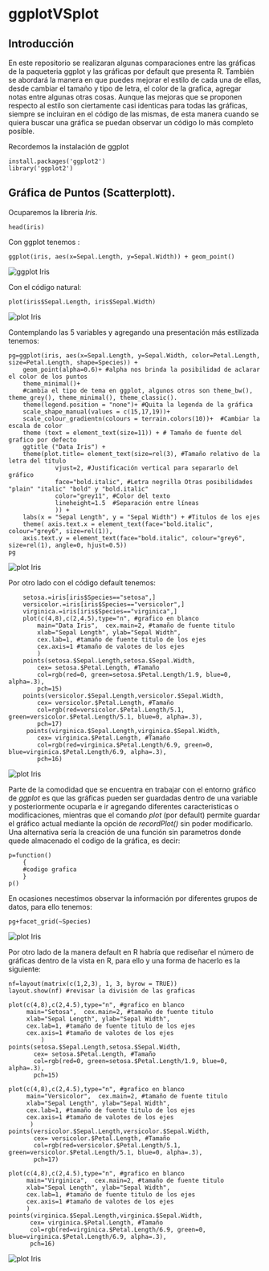# ggplotVSplot

## Introducción

En este repositorio se realizaran algunas comparaciones entre las gráficas de la paqueteria ggplot y las gráficas por default que presenta R. También se abordará la manera en que puedes mejorar el estilo de cada una de ellas, desde cambiar el tamaño y tipo de letra, el color de la grafica, agregar notas entre algunas otras cosas. Aunque las mejoras que se proponen respecto al estilo son ciertamente casi identicas para todas las gráficas, siempre se incluiran en el código de las mismas, de esta manera cuando se quiera buscar una gráfica se puedan observar un código lo más completo posible. 

Recordemos la instalación de ggplot

```[R project]
install.packages('ggplot2')
library('ggplot2')
```

## Gráfica de Puntos (Scatterplott).

Ocuparemos la libreria *Iris*.

```[R project, echo= T]
head(iris)
```
Con ggplot tenemos :
```[R project, echo= T]
ggplot(iris, aes(x=Sepal.Length, y=Sepal.Width)) + geom_point()
```
![ggplot Iris](https://github.com/IsraHL/ggplotVSplot/blob/master/Ggpoints.jpg)

Con el código natural:
```[R project, echo= T]
plot(iris$Sepal.Length, iris$Sepal.Width)
```

![plot Iris](https://github.com/IsraHL/ggplotVSplot/blob/master/plotpoints.jpeg)

Contemplando las 5 variables y agregando una presentación más estilizada tenemos:

```[R project, echo= T]
pg=ggplot(iris, aes(x=Sepal.Length, y=Sepal.Width, color=Petal.Length, size=Petal.Length, shape=Species)) + 
    geom_point(alpha=0.6)+ #alpha nos brinda la posibilidad de aclarar el color de los puntos
    theme_minimal()+ 
    #cambia el tipo de tema en ggplot, algunos otros son theme_bw(), theme_grey(), theme_minimal(), theme_classic().
    theme(legend.position = "none")+ #Quita la legenda de la gráfica
    scale_shape_manual(values = c(15,17,19))+
    scale_colour_gradientn(colours = terrain.colors(10))+  #Cambiar la escala de color
    theme (text = element_text(size=11)) + # Tamaño de fuente del grafico por defecto
    ggtitle ("Data Iris") +
    theme(plot.title= element_text(size=rel(3), #Tamaño relativo de la letra del título
             vjust=2, #Justificación vertical para separarlo del gráfico
             face="bold.italic", #Letra negrilla Otras posibilidades "plain" "italic" "bold" y "bold.italic"
             color="grey11", #Color del texto
             lineheight=1.5  #Separación entre líneas
             )) + 
    labs(x = "Sepal Length", y = "Sepal Width") + #Titulos de los ejes
    theme( axis.text.x = element_text(face="bold.italic", colour="grey6", size=rel(1)),
    axis.text.y = element_text(face="bold.italic", colour="grey6", size=rel(1), angle=0, hjust=0.5))
pg
```
![plot Iris](https://github.com/IsraHL/ggplotVSplot/blob/master/Ggpoints2.jpeg)

Por otro lado con el código default tenemos:
```[R project, echo= T]
    setosa.=iris[iris$Species=="setosa",]
    versicolor.=iris[iris$Species=="versicolor",]
    virginica.=iris[iris$Species=="virginica",]
    plot(c(4,8),c(2,4.5),type="n", #grafico en blanco
        main="Data Iris",  cex.main=2, #tamaño de fuente titulo
        xlab="Sepal Length", ylab="Sepal Width",
        cex.lab=1, #tamaño de fuente titulo de los ejes
        cex.axis=1 #tamaño de valotes de los ejes
        )
    points(setosa.$Sepal.Length,setosa.$Sepal.Width,
        cex= setosa.$Petal.Length, #Tamaño
        col=rgb(red=0, green=setosa.$Petal.Length/1.9, blue=0, alpha=.3),
        pch=15)
    points(versicolor.$Sepal.Length,versicolor.$Sepal.Width,
        cex= versicolor.$Petal.Length, #Tamaño
        col=rgb(red=versicolor.$Petal.Length/5.1, green=versicolor.$Petal.Length/5.1, blue=0, alpha=.3),
        pch=17)
     points(virginica.$Sepal.Length,virginica.$Sepal.Width,
        cex= virginica.$Petal.Length, #Tamaño
        col=rgb(red=virginica.$Petal.Length/6.9, green=0, blue=virginica.$Petal.Length/6.9, alpha=.3),
        pch=16)    
```
![plot Iris](https://github.com/IsraHL/ggplotVSplot/blob/master/plotpoints3.jpeg)

Parte de la comodidad que se encuentra en trabajar con el entorno gráfico de *ggplot* es que las gráficas pueden ser guardadas dentro de una variable y posteriormente ocuparla e ir agregando diferentes caracteristicas o modificaciones, mientras que el comando *plot* (por default) permite guardar el gráfico actual mediante la opción de *recordPlot()* sin poder modificarlo. Una alternativa sería la creación de una función sin parametros donde quede almacenado el codigo de la gráfica, es decir:
```[R project, echo= T]
p=function()
    {
    #codigo grafica
    }
p()
```
En ocasiones necestimos observar la información por diferentes grupos de datos, para ello tenemos:
```[R project, echo= T]
pg+facet_grid(~Species)
```
![plot Iris](https://github.com/IsraHL/ggplotVSplot/blob/master/ggp4.jpeg)

Por otro lado de la manera default en R habría que rediseñar el número de gráficas dentro de la vista en R, para ello y una forma de hacerlo es la siguiente:
```[R project, echo= T]
nf=layout(matrix(c(1,2,3), 1, 3, byrow = TRUE)) 
layout.show(nf) #revisar la división de las graficas

plot(c(4,8),c(2,4.5),type="n", #grafico en blanco
     main="Setosa",  cex.main=2, #tamaño de fuente titulo
     xlab="Sepal Length", ylab="Sepal Width",
     cex.lab=1, #tamaño de fuente titulo de los ejes
     cex.axis=1 #tamaño de valotes de los ejes
         )
points(setosa.$Sepal.Length,setosa.$Sepal.Width,
       cex= setosa.$Petal.Length, #Tamaño
       col=rgb(red=0, green=setosa.$Petal.Length/1.9, blue=0, alpha=.3),
       pch=15)
 
plot(c(4,8),c(2,4.5),type="n", #grafico en blanco
     main="Versicolor",  cex.main=2, #tamaño de fuente titulo
     xlab="Sepal Length", ylab="Sepal Width",
     cex.lab=1, #tamaño de fuente titulo de los ejes
     cex.axis=1 #tamaño de valotes de los ejes
      )
points(versicolor.$Sepal.Length,versicolor.$Sepal.Width,
       cex= versicolor.$Petal.Length, #Tamaño
       col=rgb(red=versicolor.$Petal.Length/5.1, green=versicolor.$Petal.Length/5.1, blue=0, alpha=.3),
       pch=17)
 
plot(c(4,8),c(2,4.5),type="n", #grafico en blanco
     main="Virginica",  cex.main=2, #tamaño de fuente titulo
     xlab="Sepal Length", ylab="Sepal Width",
     cex.lab=1, #tamaño de fuente titulo de los ejes
     cex.axis=1 #tamaño de valotes de los ejes
     )
points(virginica.$Sepal.Length,virginica.$Sepal.Width,
      cex= virginica.$Petal.Length, #Tamaño
      col=rgb(red=virginica.$Petal.Length/6.9, green=0, blue=virginica.$Petal.Length/6.9, alpha=.3),
      pch=16)  
```
![plot Iris](https://github.com/IsraHL/ggplotVSplot/blob/master/pp4.jpeg)


